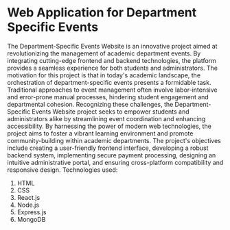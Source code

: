 # Web Application for Department Specific Events
The Department-Specific Events Website is an innovative project aimed at revolutionizing the management of academic department events. By integrating cutting-edge frontend and backend technologies, the platform provides a seamless experience for both students and administrators. 
The motivation for this project is that in today's academic landscape, the orchestration of department-specific events presents a formidable task. Traditional approaches to event management often involve labor-intensive and error-prone manual processes, hindering student engagement and departmental cohesion. Recognizing these challenges, the Department-Specific Events Website project seeks to empower students and administrators alike by streamlining event coordination and enhancing accessibility. By harnessing the power of modern web technologies, the project aims to foster a vibrant learning environment and promote community-building within academic departments.
The project's objectives include creating a user-friendly frontend interface, developing a robust backend system, implementing secure payment processing, designing an intuitive administrative portal, and ensuring cross-platform compatibility and responsive design.
Technologies used:
1. HTML
2. CSS
3. React.js
4. Node.js
5. Express.js
6. MongoDB
